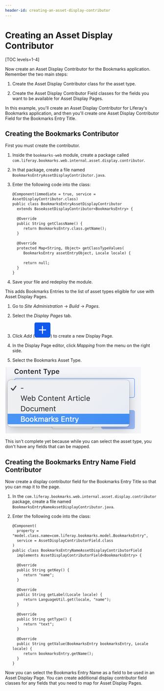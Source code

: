 ```yaml
---
header-id: creating-an-asset-display-contributor
---
```


# Creating an Asset Display Contributor 

[TOC levels=1-4]

Now create an Asset Display Contributor for the Bookmarks application. Remember 
the two main steps:

1.  Create the Asset Display Contributor class for the asset type.

2.  Create the Asset Display Contributor Field classes for the fields you want 
    to be available for Asset Display Pages.
 
In this example, you'll create an Asset Display Contributor for Liferay's
Bookmarks application, and then you'll create one Asset Display Contributor
Field for the Bookmarks Entry Title.

## Creating the Bookmarks Contributor 

First you must create the contributor.

1.  Inside the `bookmarks-web` module, create a package called 
    `com.liferay.bookmarks.web.internal.asset.display.contributor`.

2.  In that package, create a file named
    `BookmarksEntryAssetDisplayContributor.java`.

3.  Enter the following code into the class:

        @Component(immediate = true, service = AssetDisplayContributor.class)
        public class BookmarksEntryAssetDisplayContributor
          extends BaseAssetDisplayContributor<BookmarksEntry> {

          @Override
          public String getClassName() {
             return BookmarksEntry.class.getName();
          }

          @Override
          protected Map<String, Object> getClassTypeValues(
             BookmarksEntry assetEntryObject, Locale locale) {

             return null;
          }
        }

4.  Save your file and redeploy the module.

This adds Bookmarks Entries to the list of asset types eligible for use with 
Asset Display Pages.

1.  Go to *Site Administration* &rarr; *Build* &rarr; *Pages*.

2.  Select the *Display Pages* tab.

3.  Click *Add* (![Add Display Page](../../../images/icon-add.png)) to create a new Display Page.

4.  In the Display Page editor, click *Mapping* from the menu on the right side.

5.  Select the Bookmarks Asset Type.

![Figure 1: You can now select the Bookmarks Asset Type.](../../../images/select-asset-type.png)

This isn't complete yet because while you can select the asset type, you don't 
have any fields that can be mapped.

## Creating the Bookmarks Entry Name Field Contributor 

Now create a display contributor field for the Bookmarks Entry Title so that 
you can map it to the page.

1.  In the `com.liferay.bookmarks.web.internal.asset.display.contributor` 
    package, create a file named `BookmarksEntryNameAssetDisplayContributor.java`.

2.  Enter the following code into the class:

        @Component(
          property = "model.class.name=com.liferay.bookmarks.model.BookmarksEntry",
          service = AssetDisplayContributorField.class
        )
        public class BookmarksEntryNameAssetDisplayContributorField
          implements AssetDisplayContributorField<BookmarksEntry> {

          @Override
          public String getKey() {
             return "name";
          }

          @Override
          public String getLabel(Locale locale) {
             return LanguageUtil.get(locale, "name");
          }

          @Override
          public String getType() {
             return "text";
          }

          @Override
          public String getValue(BookmarksEntry bookmarksEntry, Locale locale) {
             return bookmarksEntry.getName();
          }
        }

Now you can select the Bookmarks Entry Name as a field to be used in an Asset 
Display Page. You can create additional display contributor field classes for
any fields that you need to map for Asset Display Pages.
